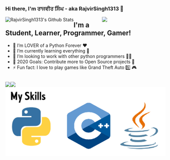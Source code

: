 ### Hi there, I'm ਰਾਜਵੀਰ ਸਿੰਘ - aka RajvirSingh1313 👋
<img align='right' src='https://user-images.githubusercontent.com/5713670/87202985-820dcb80-c2b6-11ea-9f56-7ec461c497c3.gif' width='200"'>

<img align="left" alt="RajvirSingh1313's Github Stats" src="https://github-readme-stats.vercel.app/api?username=RajvirSingh1313&show_icons=true&hide_border=true" />

## I'm a Student, Learner, Programmer, Gamer!
- 🔭 I’m LOVER of a Python Forever ❤
- 🌱 I’m currently learning everything 🤣
- 👯 I’m looking to work with other python programmers 👨‍💻
- 🥅 2020 Goals: Contribute more to Open Source projects 🤝
- ⚡ Fun fact: I love to play games like Grand Theft Auto 5️⃣ 🎮
<br />
<a href="https://github.com/RajvirSingh1313">
  <img align="left" src="https://github-readme-stats.vercel.app/api/top-langs/?username=RajvirSingh1313&hide_langs_below=1" />

<a href="https://github.com/RajvirSingh1313/cpython">
  <img align="left" src="https://github-readme-stats.vercel.app/api/pin/?username=RajvirSingh1313&repo=cpython" />
<div align="center">
</a>
  <img align="center" src="https://github.com/RajvirSingh1313/RajvirSingh1313/blob/master/Screenshot%202020-11-02%20174312.png?raw=true" width=1000/>
</a>
